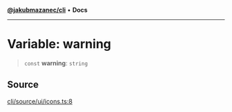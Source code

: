 [**@jakubmazanec/cli**](../../../README.md) • **Docs**

---

# Variable: warning

> `const` **warning**: `string`

## Source

[cli/source/ui/icons.ts:8](https://github.com/jakubmazanec/tools/blob/bb20df5276ddb119762948adc2cda520aef09f0f/packages/cli/source/ui/icons.ts#L8)
